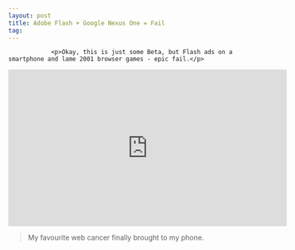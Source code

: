 ```yaml
---
layout: post
title: Adobe Flash + Google Nexus One = Fail
tag: 
---
```



                <p>Okay, this is just some Beta, but Flash ads on a smartphone and lame 2001 browser games - epic fail.</p>
<iframe width="560" height="315" src="https://www.youtube.com/embed/vlWOocHwcLo&amp;feature=player_embedded" frameborder="0" allowfullscreen></iframe>
<blockquote>My favourite web cancer finally brought to my phone.</blockquote>
            
